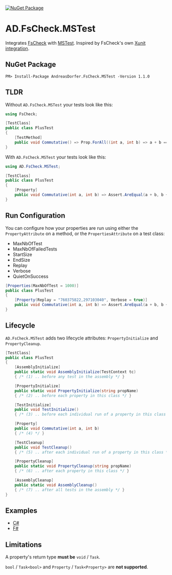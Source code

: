 [![NuGet Package](https://img.shields.io/nuget/v/AndreasDorfer.FsCheck.MSTest.svg)](https://www.nuget.org/packages/AndreasDorfer.FsCheck.MSTest/)
# AD.FsCheck.MSTest
Integrates [FsCheck](https://fscheck.github.io/FsCheck/) with [MSTest](https://github.com/microsoft/testfx/). Inspired by FsCheck's own [Xunit integration](https://www.nuget.org/packages/FsCheck.Xunit).
## NuGet Package
    PM> Install-Package AndreasDorfer.FsCheck.MSTest -Version 1.1.0
## TLDR
Without `AD.FsCheck.MSTest` your tests look like this:
```csharp
using FsCheck;

[TestClass]
public class PlusTest
{
    [TestMethod]
    public void Commutative() => Prop.ForAll((int a, int b) => a + b == b + a).QuickCheckThrowOnFailure();
}
```
With `AD.FsCheck.MSTest` your tests look like this:
```csharp
using AD.FsCheck.MSTest;

[TestClass]
public class PlusTest
{
    [Property]
    public void Commutative(int a, int b) => Assert.AreEqual(a + b, b + a);
}
```
## Run Configuration
You can configure how your properties are run using either the ``PropertyAttribute`` on a method, or the ``PropertiesAttribute`` on a test class:
- MaxNbOfTest
- MaxNbOfFailedTests
- StartSize
- EndSize
- Replay
- Verbose
- QuietOnSuccess
```csharp
[Properties(MaxNbOfTest = 1000)]
public class PlusTest
{
    [Property(Replay = "760375822,297103040", Verbose = true)]
    public void Commutative(int a, int b) => Assert.AreEqual(a + b, b + a);
}
```
## Lifecycle
``AD.FsCheck.MSTest`` adds two lifecycle attributes: `PropertyInitialize` and `PropertyCleanup`.
```csharp
[TestClass]
public class PlusTest
{
    [AssemblyInitialize]
    public static void AssemblyInitialize(TestContext tc)
    { /* (1) .. before any test in the assembly */ }

    [PropertyInitialize]
    public static void PropertyInitialize(string propName)
    { /* (2) .. before each property in this class */ }

    [TestInitialize]
    public void TestInitialize()
    { /* (3) .. before each individual run of a property in this class */ }

    [Property]
    public void Commutative(int a, int b)
    { /* (4) */ }

    [TestCleanup]
    public void TestCleanup()
    { /* (5) .. after each individual run of a property in this class */ }

    [PropertyCleanup]
    public static void PropertyCleanup(string propName)
    { /* (6) .. after each property in this class */ }

    [AssemblyCleanup]
    public static void AssemblyCleanup()
    { /* (7) .. after all tests in the assembly */ }
}
```
## Examples
- [C#](https://github.com/Andreas-Dorfer/fscheck-mstest/blob/09e87d3a256bbb9b7f879f233ee0782393609386/src/AD.FsCheck.MSTest.Tests/VectorTest.cs)
- [F#](https://github.com/Andreas-Dorfer/fscheck-mstest/blob/09e87d3a256bbb9b7f879f233ee0782393609386/src/AD.FsCheck.MSTest.FsTests/VectorTest.fs)
## Limitations
A property's return type **must be** `void` / `Task`.

`bool` / `Task<bool>` and `Property` / `Task<Property>` are **not supported**.
